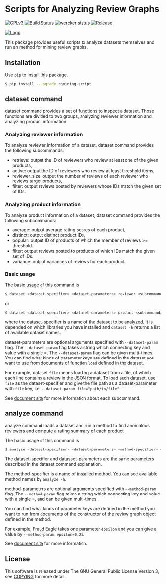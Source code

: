 # Scripts for Analyzing Review Graphs
[![GPLv3](https://img.shields.io/badge/license-GPLv3-blue.svg)](https://www.gnu.org/copyleft/gpl.html)
[![Build Status](https://travis-ci.org/rgmining/script.svg?branch=master)](https://travis-ci.org/rgmining/script)
[![wercker status](https://app.wercker.com/status/f973cb1847c2c30e801fa4aa1fd417a6/s/master "wercker status")](https://app.wercker.com/project/byKey/f973cb1847c2c30e801fa4aa1fd417a6)
[![Release](https://img.shields.io/badge/release-0.6.0-brightgreen.svg)](https://github.com/rgmining/script/releases/tag/0.6.0)

[![Logo](https://rgmining.github.io/script/_static/image.png)](https://rgmining.github.io/script/)

This package provides useful scripts to analyze datasets themselves and run
an method for mining review graphs.


## Installation
Use `pip` to install this package.

```sh
$ pip install --upgrade rgmining-script
```


## dataset command
dataset command provides a set of functions to inspect a dataset.
Those functions are divided to two groups, analyzing reviewer information and
analyzing product information.

### Analyzing reviewer information
To analyze reviewer information of a dataset, dataset command provides the
following subcommands:

* retrieve: output the ID of reviewers who review at least one of the given
  products,
* active: output the ID of reviewers who review at least threshold items,
* reviewer_size: output the number of reviews of each reviewer who reviews
  target products,
* filter: output reviews posted by reviewers whose IDs match the given set of
  IDs.


### Analyzing product information
To analyze product information of a dataset, dataset command provides the
following subcommands:

* average: output average rating scores of each product,
* distinct: output distinct product IDs,
* popular: output ID of products of which the member of reviews >= threshold.
* filter: output reviews posted to products of which IDs match the given set of
  IDs.
* variance: output variances of reviews for each product.


### Basic usage
The basic usage of this command is

```sh
$ dataset <dataset-specifier> <dataset-parameters> reviewer <subcommand>
```

or

```sh
$ dataset <dataset-specifier> <dataset-parameters> product <subcommand>
```


where the dataset-specifier is a name of the dataset to be analyzed.
It is depended on which libraries you have installed and
`dataset -h` returns a list of available dataset names.

dataset-parameters are optional arguments specified with `--dataset-param` flag.
The `--dataset-param` flag takes a string which connecting key and value with
a single =.
The `--dataset-param` flag can be given multi-times.
You can find what kinds of parameter keys are defined in the dataset you want
to use from documents of function `load` defined in the dataset.

For example, dataset `file` means loading a dataset from a file,
of which each line contains a review in [the JSON format](https://rgmining.github.io/dataset-io/modules/dataset_io.html#review-data).
To load such dataset, use `file` as the dataset-specifier and give the file path
as a dataset-parameter with `file` key, i.e. `--dataset-param file="path/to/file"`.


See [document site](https://rgmining.github.io/script/) for more information
about each subcommand.


## analyze command
analyze command loads a dataset and run a method to find anomalous reviewers
and compute a rating summary of each product.

The basic usage of this command is

```sh
$ analyze <dataset-specifier> <dataset-parameters> <method-specifier> <method-parameters>
```

The dataset-specifier and datasset-parameters are the same parameters described
in the dataset command explanation.

The method-specifier is a name of installed method.
You can see available method names by `analyze -h`.

method-parameters are optional arguments specified with `--method-param` flag.
The `--method-param` flag takes a string which connecting key and value with
a single =, and can be given multi-times.

You can find what kinds of parameter keys are defined in the method you want
to run from documents of the constructor of the review graph object defined in
the method.

For example, [Fraud Eagle](https://rgmining.github.io/fraud-eagle) takes one
parameter `epsilon` and you can give a value by `--method-param epsilon=0.25`.

See [document site](https://rgmining.github.io/script/) for more information.


## License
This software is released under The GNU General Public License Version 3,
see [COPYING](https://github.com/rgmining/script/blob/master/COPYING) for more detail.
